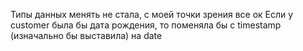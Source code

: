 Типы данных менять не стала, с моей точки зрения все ок
Если у customer была бы дата рождения, то поменяла бы с timestamp (изначально бы выставила) на date


